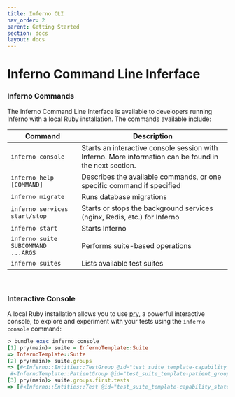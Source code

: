 ```yaml
---
title: Inferno CLI
nav_order: 2
parent: Getting Started
section: docs
layout: docs
---
```

# Inferno Command Line Inferface

### Inferno Commands
The Inferno Command Line Interface is available to developers running Inferno with a local Ruby installation.
The commands available include:

| Command      | Description |
|--------------|-------------|
| `inferno console` | Starts an interactive console session with Inferno. More information can be found in the next section. |
| `inferno help [COMMAND]` | Describes the available commands, or one specific command if specified |
| `inferno migrate` | Runs database migrations |
| `inferno services start/stop` | Starts or stops the background services (nginx, Redis, etc.) for Inferno |
| `inferno start` | Starts Inferno |
| `inferno suite SUBCOMMAND ...ARGS` | Performs suite-based operations |
| `inferno suites` | Lists available test suites |
  
&nbsp;
&nbsp;

### Interactive Console
A local Ruby installation allows you to use [pry](https://pry.github.io/),
a powerful interactive console, to explore and experiment with your tests using the
`inferno console` command:
```ruby
ᐅ bundle exec inferno console
[1] pry(main)> suite = InfernoTemplate::Suite
=> InfernoTemplate::Suite
[2] pry(main)> suite.groups
=> [#<Inferno::Entities::TestGroup @id="test_suite_template-capability_statement", @short_id="1", @title="Capability Statement">,
 #<InfernoTemplate::PatientGroup @id="test_suite_template-patient_group", @short_id="2", @title="Patient  Tests">]
[3] pry(main)> suite.groups.first.tests
=> [#<Inferno::Entities::Test @id="test_suite_template-capability_statement-capability_statement_read", @short_id="1.01", @title="Read CapabilityStatement">]
```